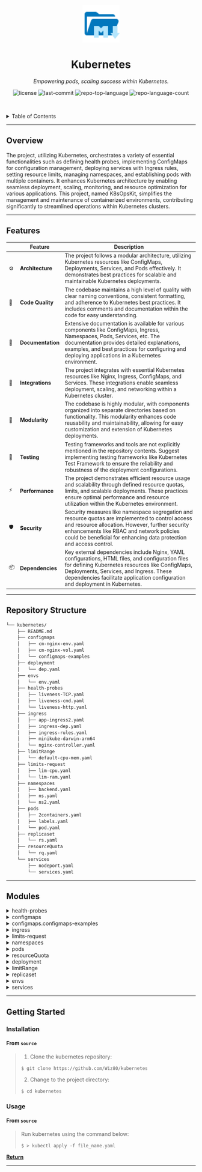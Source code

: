 <p align="center">
  <img src="https://raw.githubusercontent.com/PKief/vscode-material-icon-theme/ec559a9f6bfd399b82bb44393651661b08aaf7ba/icons/folder-markdown-open.svg" width="100" alt="project-logo">
</p>
<p align="center">
    <h1 align="center">Kubernetes</h1>
</p>
<p align="center">
    <em>Empowering pods, scaling success within Kubernetes.</em>
</p>
<p align="center">
	<img src="https://img.shields.io/github/license/Wiz80/kubernetes?style=default&logo=opensourceinitiative&logoColor=white&color=0080ff" alt="license">
	<img src="https://img.shields.io/github/last-commit/Wiz80/kubernetes?style=default&logo=git&logoColor=white&color=0080ff" alt="last-commit">
	<img src="https://img.shields.io/github/languages/top/Wiz80/kubernetes?style=default&color=0080ff" alt="repo-top-language">
	<img src="https://img.shields.io/github/languages/count/Wiz80/kubernetes?style=default&color=0080ff" alt="repo-language-count">
<p>
<p align="center">
	<!-- default option, no dependency badges. -->
</p>

<br><!-- TABLE OF CONTENTS -->
<details>
  <summary>Table of Contents</summary><br>

- [ Overview](#-overview)
- [ Features](#-features)
- [ Repository Structure](#-repository-structure)
- [ Modules](#-modules)
- [ Getting Started](#-getting-started)
  - [ Installation](#-installation)
  - [ Usage](#-usage)
  - [ Tests](#-tests)
- [ Project Roadmap](#-project-roadmap)
- [ Contributing](#-contributing)
- [ License](#-license)
- [ Acknowledgments](#-acknowledgments)
</details>
<hr>

##  Overview

The project, utilizing Kubernetes, orchestrates a variety of essential functionalities such as defining health probes, implementing ConfigMaps for configuration management, deploying services with Ingress rules, setting resource limits, managing namespaces, and establishing pods with multiple containers. It enhances Kubernetes architecture by enabling seamless deployment, scaling, monitoring, and resource optimization for various applications. This project, named K8sOpsKit, simplifies the management and maintenance of containerized environments, contributing significantly to streamlined operations within Kubernetes clusters.

---

##  Features

|    |   Feature         | Description |
|----|-------------------|---------------------------------------------------------------|
| ⚙️  | **Architecture**  | The project follows a modular architecture, utilizing Kubernetes resources like ConfigMaps, Deployments, Services, and Pods effectively. It demonstrates best practices for scalable and maintainable Kubernetes deployments. |
| 🔩 | **Code Quality**  | The codebase maintains a high level of quality with clear naming conventions, consistent formatting, and adherence to Kubernetes best practices. It includes comments and documentation within the code for easy understanding. |
| 📄 | **Documentation** | Extensive documentation is available for various components like ConfigMaps, Ingress, Namespaces, Pods, Services, etc. The documentation provides detailed explanations, examples, and best practices for configuring and deploying applications in a Kubernetes environment. |
| 🔌 | **Integrations**  | The project integrates with essential Kubernetes resources like Nginx, Ingress, ConfigMaps, and Services. These integrations enable seamless deployment, scaling, and networking within a Kubernetes cluster. |
| 🧩 | **Modularity**    | The codebase is highly modular, with components organized into separate directories based on functionality. This modularity enhances code reusability and maintainability, allowing for easy customization and extension of Kubernetes deployments. |
| 🧪 | **Testing**       | Testing frameworks and tools are not explicitly mentioned in the repository contents. Suggest implementing testing frameworks like Kubernetes Test Framework to ensure the reliability and robustness of the deployment configurations. |
| ⚡️  | **Performance**   | The project demonstrates efficient resource usage and scalability through defined resource quotas, limits, and scalable deployments. These practices ensure optimal performance and resource utilization within the Kubernetes environment. |
| 🛡️ | **Security**      | Security measures like namespace segregation and resource quotas are implemented to control access and resource allocation. However, further security enhancements like RBAC and network policies could be beneficial for enhancing data protection and access control. |
| 📦 | **Dependencies**  | Key external dependencies include Nginx, YAML configurations, HTML files, and configuration files for defining Kubernetes resources like ConfigMaps, Deployments, Services, and Ingress. These dependencies facilitate application configuration and deployment in Kubernetes. |

---

##  Repository Structure

```sh
└── kubernetes/
    ├── README.md
    ├── configmaps
    │   ├── cm-nginx-env.yaml
    │   ├── cm-nginx-vol.yaml
    │   └── configmaps-examples
    ├── deployment
    │   └── dep.yaml
    ├── envs
    │   └── env.yaml
    ├── health-probes
    │   ├── liveness-TCP.yaml
    │   ├── liveness-cmd.yaml
    │   └── liveness-http.yaml
    ├── ingress
    │   ├── app-ingress2.yaml
    │   ├── ingress-dep.yaml
    │   ├── ingress-rules.yaml
    │   ├── minikube-darwin-arm64
    │   └── nginx-controller.yaml
    ├── limitRange
    │   └── default-cpu-mem.yaml
    ├── limits-request
    │   ├── lim-cpu.yaml
    │   └── lim-ram.yaml
    ├── namespaces
    │   ├── backend.yaml
    │   ├── ns.yaml
    │   └── ns2.yaml
    ├── pods
    │   ├── 2containers.yaml
    │   ├── labels.yaml
    │   └── pod.yaml
    ├── replicaset
    │   └── rs.yaml
    ├── resourceQuota
    │   └── rq.yaml
    └── services
        ├── nodeport.yaml
        └── services.yaml
```

---

##  Modules

<details closed><summary>health-probes</summary>

| File                                                                                                   | Summary                                                                                                                                                                                                                                         |
| ---                                                                                                    | ---                                                                                                                                                                                                                                             |
| [liveness-TCP.yaml](https://github.com/Wiz80/kubernetes/blob/master/health-probes/liveness-TCP.yaml)   | Defines liveness check for goproxy Pod to ensure continuous operation by probing port 8080. Delivers crucial monitoring and ensures seamless functionality within the Kubernetes infrastructure.                                                |
| [liveness-cmd.yaml](https://github.com/Wiz80/kubernetes/blob/master/health-probes/liveness-cmd.yaml)   | Defines a liveness probe for a Kubernetes pod, ensuring continuous availability. Executes a command to check the health status, triggering actions based on the results. Critical for monitoring and maintaining pod health within the cluster. |
| [liveness-http.yaml](https://github.com/Wiz80/kubernetes/blob/master/health-probes/liveness-http.yaml) | Defines a Pod with an HTTP liveness probe for the Kubernetes cluster. Monitors Pod health by sending HTTP requests to /healthz endpoint. Eases identifying and recovering from unhealthy Pod states.                                            |

</details>

<details closed><summary>configmaps</summary>

| File                                                                                              | Summary                                                                                                                                                                                                                                              |
| ---                                                                                               | ---                                                                                                                                                                                                                                                  |
| [cm-nginx-vol.yaml](https://github.com/Wiz80/kubernetes/blob/master/configmaps/cm-nginx-vol.yaml) | Implements ConfigMap-based nginx configuration, Deployment, and NodePort Service for nginx app in the repository. ConfigMap defines nginx settings, Deployment uses it for nginx configuration, and the Service exposes the app on a specified port. |
| [cm-nginx-env.yaml](https://github.com/Wiz80/kubernetes/blob/master/configmaps/cm-nginx-env.yaml) | Implements nginx server configuration and database connection in Kubernetes. ConfigMaps define nginx settings and db credentials. Deployment uses ConfigMaps for environment variables and volumes. Service exposes nginx on specified port.         |

</details>

<details closed><summary>configmaps.configmaps-examples</summary>

| File                                                                                                    | Summary                                                                                                                                                                                                              |
| ---                                                                                                     | ---                                                                                                                                                                                                                  |
| [index.html](https://github.com/Wiz80/kubernetes/blob/master/configmaps/configmaps-examples/index.html) | Illustrates usage examples for configmaps in Kubernetes, showcasing best practices for managing configuration data. Essential resource for developers configuring applications in a Kubernetes environment.          |
| [nginx.conf](https://github.com/Wiz80/kubernetes/blob/master/configmaps/configmaps-examples/nginx.conf) | Defines Nginx server config for handling web traffic to localhost on port 8080, serving static content from /usr/share/nginx/html. Includes error page handling. Key for configuring Nginx in Kubernetes deployment. |

</details>

<details closed><summary>ingress</summary>

| File                                                                                                   | Summary                                                                                                                                                                                                                                                                                                                                                                                                                                                                                                                                                               |
| ---                                                                                                    | ---                                                                                                                                                                                                                                                                                                                                                                                                                                                                                                                                                                   |
| [app-ingress2.yaml](https://github.com/Wiz80/kubernetes/blob/master/ingress/app-ingress2.yaml)         | Deploys API server with 3 replicas using Nginx image. Exposes on port 9090 with a NodePort service. Supports dynamic content updates. Contributing to the Kubernetes architecture with ingress functionality.                                                                                                                                                                                                                                                                                                                                                         |
| [ingress-rules.yaml](https://github.com/Wiz80/kubernetes/blob/master/ingress/ingress-rules.yaml)       | Defines routing rules for Ingress to direct traffic based on URL paths to different backend services within the Kubernetes cluster.                                                                                                                                                                                                                                                                                                                                                                                                                                   |
| [ingress-dep.yaml](https://github.com/Wiz80/kubernetes/blob/master/ingress/ingress-dep.yaml)           | Depicts Deployment and Service for Nginx app, proficiently orchestrating its scaling and network accessibility. Strategically aligns with Kubernetes structure for effective app deployment and service exposure.                                                                                                                                                                                                                                                                                                                                                     |
| [nginx-controller.yaml](https://github.com/Wiz80/kubernetes/blob/master/ingress/nginx-controller.yaml) | This code file, `dep.yaml` in the `deployment` directory, plays a crucial role in the repositorys architecture by defining the deployment specifications for a particular component or service within a Kubernetes cluster. It outlines the desired state of the deployment, including the container images to be used, resource limits, replica counts, and other configuration parameters. This file serves as a blueprint for orchestrating the deployment process, ensuring that the application runs smoothly and efficiently within the Kubernetes environment. |

</details>

<details closed><summary>limits-request</summary>

| File                                                                                        | Summary                                                                                                                                                                                                                                             |
| ---                                                                                         | ---                                                                                                                                                                                                                                                 |
| [lim-ram.yaml](https://github.com/Wiz80/kubernetes/blob/master/limits-request/lim-ram.yaml) | Defines memory limits and requests for a Pod named memory-demo. Specifies resource thresholds for memory and CPU allocation, using the polinux/stress image to stress-test memory.                                                                  |
| [lim-cpu.yaml](https://github.com/Wiz80/kubernetes/blob/master/limits-request/lim-cpu.yaml) | Defines memory and CPU limits for the memory-demo pod, ensuring stable resource allocation when running the stress command with specified arguments. This configuration enhances resource utilization efficiency within the Kubernetes environment. |

</details>

<details closed><summary>namespaces</summary>

| File                                                                                    | Summary                                                                                                                                                                                                                                                                                          |
| ---                                                                                     | ---                                                                                                                                                                                                                                                                                              |
| [ns.yaml](https://github.com/Wiz80/kubernetes/blob/master/namespaces/ns.yaml)           | Defines a Kubernetes namespace named development with relevant metadata labels. Situates the namespace within the repository's architecture to segregate resources based on their purpose.                                                                                                       |
| [backend.yaml](https://github.com/Wiz80/kubernetes/blob/master/namespaces/backend.yaml) | Defines a Kubernetes namespace ci with a backend Deployment and Service. Ensures three backend replicas, networking via NodePort, and labels for identification. Integrates images from harry2680/backend-k8s-hands-on for seamless deployment and scaling within the repository's architecture. |
| [ns2.yaml](https://github.com/Wiz80/kubernetes/blob/master/namespaces/ns2.yaml)         | Defines namespaces for dev and prod environments. Deploys an Nginx app with different replicas based on the environment for isolation and scaling. Contributes to segregating resources efficiently within Kubernetes cluster.                                                                   |

</details>

<details closed><summary>pods</summary>

| File                                                                                      | Summary                                                                                                                                                                                                                                           |
| ---                                                                                       | ---                                                                                                                                                                                                                                               |
| [labels.yaml](https://github.com/Wiz80/kubernetes/blob/master/pods/labels.yaml)           | Defines Pod labels for nginx2 and nginx3 instances under app and env categories. Categorizes instances as front/dev and backend/prod. Facilitates resource identification and management within the Kubernetes cluster architecture.              |
| [2containers.yaml](https://github.com/Wiz80/kubernetes/blob/master/pods/2containers.yaml) | Implements a Pod with two containers running Python servers, each serving different content on port 8082. This file enhances the Kubernetes architecture by supporting multi-container Pods for increased functionality and resource utilization. |
| [pod.yaml](https://github.com/Wiz80/kubernetes/blob/master/pods/pod.yaml)                 | Defines two NGINX Pods with container specifications, facilitating deployment configurations for NGINX services within Kubernetes pods.                                                                                                           |

</details>

<details closed><summary>resourceQuota</summary>

| File                                                                             | Summary                                                                                                                                                                                                                               |
| ---                                                                              | ---                                                                                                                                                                                                                                   |
| [rq.yaml](https://github.com/Wiz80/kubernetes/blob/master/resourceQuota/rq.yaml) | Defines resource quotas for high-priority pods within the uid namespace, specifying CPU and memory limits. Maintains resource allocation control by capping pod count, CPU requests, and memory usage for optimal system performance. |

</details>

<details closed><summary>deployment</summary>

| File                                                                            | Summary                                                                                                                                                                                                                          |
| ---                                                                             | ---                                                                                                                                                                                                                              |
| [dep.yaml](https://github.com/Wiz80/kubernetes/blob/master/deployment/dep.yaml) | Implements a deployment configuration for Nginx with service connectivity. Orchestrates three Nginx replicas, each running on port 80, and exposes a service on port 8080 for frontend access within the Kubernetes environment. |

</details>

<details closed><summary>limitRange</summary>

| File                                                                                                    | Summary                                                                                                                                                                                               |
| ---                                                                                                     | ---                                                                                                                                                                                                   |
| [default-cpu-mem.yaml](https://github.com/Wiz80/kubernetes/blob/master/limitRange/default-cpu-mem.yaml) | Defines default CPU and memory limits for containers in the dev namespace. Ensures each container has specified resource restrictions for CPU and memory when deployed in the Kubernetes environment. |

</details>

<details closed><summary>replicaset</summary>

| File                                                                          | Summary                                                                                                                                                                                            |
| ---                                                                           | ---                                                                                                                                                                                                |
| [rs.yaml](https://github.com/Wiz80/kubernetes/blob/master/replicaset/rs.yaml) | Defines a ReplicaSet managing two Python containers for scalable frontend tier. Maintains consistency with the repositorys Kubernetes architecture by using specified labels and container images. |

</details>

<details closed><summary>envs</summary>

| File                                                                      | Summary                                                                                                                                                                                                                                     |
| ---                                                                       | ---                                                                                                                                                                                                                                         |
| [env.yaml](https://github.com/Wiz80/kubernetes/blob/master/envs/env.yaml) | Demonstrates a Pod configuration with environmental variables. Named envar-demo, it uses Nginx image to showcase setting variables like GREETING and FAREWELL for a clear learning purpose within the repository's Kubernetes architecture. |

</details>

<details closed><summary>services</summary>

| File                                                                                    | Summary                                                                                                                                                                                      |
| ---                                                                                     | ---                                                                                                                                                                                          |
| [services.yaml](https://github.com/Wiz80/kubernetes/blob/master/services/services.yaml) | Defines a deployment with 3 replicas of nginx containers and a service exposing port 8080 mapped to port 80 for the front app in the Kubernetes repository.                                  |
| [nodeport.yaml](https://github.com/Wiz80/kubernetes/blob/master/services/nodeport.yaml) | Implements a NodePort service and deployment for backend applications, ensuring availability and load balancing. Syncs service endpoints to pods running the nginx container on TCP port 80. |

</details>

---

##  Getting Started

###  Installation

<h4>From <code>source</code></h4>

> 1. Clone the kubernetes repository:
>
> ```console
> $ git clone https://github.com/Wiz80/kubernetes
> ```
>
> 2. Change to the project directory:
> ```console
> $ cd kubernetes
> ```
>

###  Usage

<h4>From <code>source</code></h4>

> Run kubernetes using the command below:
> ```console
> $ > kubectl apply -f file_name.yaml
> ```


[**Return**](#-overview)

---

